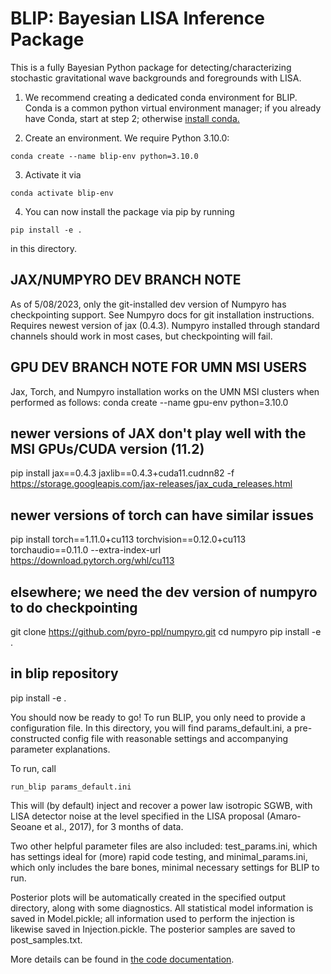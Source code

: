 #  BLIP: Bayesian LISA Inference Package

This is a fully Bayesian Python package for detecting/characterizing stochastic gravitational wave backgrounds and foregrounds with LISA.


1) We recommend creating a dedicated conda environment for BLIP. Conda is a common python virtual environment manager; if you already have Conda, start at step 2; otherwise [install conda.](https://docs.conda.io/projects/conda/en/latest/user-guide/install/)

2) Create an environment. We require Python 3.10.0:

`conda create --name blip-env python=3.10.0`


3) Activate it via

`conda activate blip-env`

4) You can now install the package via pip by running

`pip install -e .`

in this directory.

## JAX/NUMPYRO DEV BRANCH NOTE
As of 5/08/2023, only the git-installed dev version of Numpyro has checkpointing support. See Numpyro docs for git installation instructions. Requires newest version of jax (0.4.3). Numpyro installed through standard channels should work in most cases, but checkpointing will fail.

## GPU DEV BRANCH NOTE FOR UMN MSI USERS
Jax, Torch, and Numpyro installation works on the UMN MSI clusters when performed as follows:
conda create --name gpu-env python=3.10.0
## newer versions of JAX don't play well with the MSI GPUs/CUDA version (11.2)
pip install jax==0.4.3 jaxlib==0.4.3+cuda11.cudnn82 -f https://storage.googleapis.com/jax-releases/jax_cuda_releases.html
## newer versions of torch can have similar issues
pip install torch==1.11.0+cu113 torchvision==0.12.0+cu113 torchaudio==0.11.0 --extra-index-url https://download.pytorch.org/whl/cu113
## elsewhere; we need the dev version of numpyro to do checkpointing
git clone https://github.com/pyro-ppl/numpyro.git 
cd numpyro
pip install -e .
## in blip repository
pip install -e .

You should now be ready to go! To run BLIP, you only need to provide a configuration file. In this directory, you will find params_default.ini, a pre-constructed config file with reasonable settings and accompanying parameter explanations.

To run, call

`run_blip params_default.ini`

This will (by default) inject and recover a power law isotropic SGWB, with LISA detector noise at the level specified in the LISA proposal (Amaro-Seoane et al., 2017), for 3 months of data.

Two other helpful parameter files are also included: test_params.ini, which has settings ideal for (more) rapid code testing, and minimal_params.ini, which only includes the bare bones, minimal necessary settings for BLIP to run.

Posterior plots will be automatically created in the specified output directory, along with some diagnostics. All statistical model information is saved in Model.pickle; all information used to perform the injection is likewise saved in Injection.pickle. The posterior samples are saved to post_samples.txt.

More details can be found in [the code documentation](https://blip.readthedocs.io/en/latest/).
